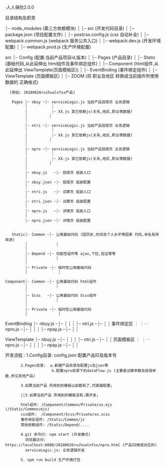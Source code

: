·人人保险2.0.0


目录结构及职责

┆┄ node_modules (第三方依赖模块)
┆
┆┄ src (开发代码目录)
┆
┆┄ package.json (项目配置文件)
┆
┆┄ postcss.config.js (css 自动补全)
┆
┆┄ webpack.common.js (webpack 服务公共入口)
┆
┆┄ webpack.dev.js (开发环境配置)
┆
┆┄ webpack.prod.js (生产环境配置)


 src ┆┄ Config (配置:当前产品项目id,版本)
 	 ┆
 	 ┆┄ Pages (产品目录)
 	 ┆
 	 ┆┄ Static (基础代码,从此延伸出 html组件及事件绑定组件)
 	 ┆
 	 ┆┄ Component (html组件,从此延伸出  ViewTemplate(页面模板区))
 	 ┆
 	 ┆┄ EventBinding (事件绑定组件)
 	 ┆
 	 ┆┄ ViewTemplate (页面模板区)
 	 ┆
 	 ┆┄ ZOOM (将 职业及地区 转换成当前插件所使用数据的 正确格式)


	  (例如: 20180626ruihualnfsx产品)

	   Pages ┆┄ nbuy ┄┆┄ serviceLogic.js 当前产品投保页 业务逻辑
		 	 ┆			 ┆
		 	 ┆			 ┆┄ XX.js 其它依赖js(关系,地区,职业等数据)
		 	 ┆          ┆
		 	 ┆
			 ┆┄ ntri ┄┆┄ serviceLogic.js 当前产品投保页 业务逻辑
		 	 ┆			 ┆
		 	 ┆			 ┆┄ XX.js 其它依赖js(关系,地区,职业等数据)
		 	 ┆          ┆
		 	 ┆
			 ┆┄ npro ┄┆┄ serviceLogic.js 当前产品投保页 业务逻辑
		 	 ┆			 ┆
		 	 ┆			 ┆┄ XX.js 其它依赖js(关系,地区,职业等数据)
		 	 ┆          ┆
		 	 ┆
			 ┆┄ nbuy.js   ┄┆┄ 投保页 组装入口
		 	 ┆
		 	 ┆┄ nbuy.json ┄┆┄ 投保页 组装配置
		 	 ┆
			 ┆┄ ntri.js   ┄┆┄ 试算页 组装入口
		 	 ┆
		 	 ┆┄ ntri.json ┄┆┄ 试算页 组装配置
		 	 ┆
			 ┆┄ npro.js   ┄┆┄ 详情页 组装入口
		 	 ┆
		 	 ┆┄ npro.json ┄┆┄ 详情页 组装配置


	   Static┆┄ Common ┄┆┄ 公用基础代码 (因历史,时间及个人水平等因素 代码,命名有待改进)
		 	 ┆			   ┆
		 	 ┆
			 ┆┄ Depend ┄┆┄ 功能性组件等 ajax,下拉,验证等等
			 ┆			   ┆
		 	 ┆
			 ┆┄ Private ┄┆┄ 临时性公用基础代码
		 	 ┆			    ┆

	Component┆┄ Common ┄┆┄ 公用基础代码 html组件
		 	 ┆			   ┆
		 	 ┆
			 ┆┄ Scss   ┄┆┄ 公用基础代码 Scss组件
			 ┆			   ┆
		 	 ┆
			 ┆┄ Private ┄┆┄ 临时性公用基础代码
		 	 ┆			    ┆

EventBinding ┆┄ nbuy.js ┄┆┄
		 	 ┆			    ┆
		 	 ┆
			 ┆┄ ntri.js ┄┆┄
			 ┆			    ┆				事件绑定区
		 	 ┆
			 ┆┄ npro.js ┄┆┄
		 	 ┆			    ┆
		 	 ┆
			 ┆┄ npay.js ┄┆┄
		 	 ┆			    ┆

ViewTemplate ┆┄ nbuy.js ┄┆┄
		 	 ┆			    ┆
		 	 ┆
			 ┆┄ ntri.js ┄┆┄
			 ┆			    ┆				页面模板区
		 	 ┆
			 ┆┄ npro.js ┄┆┄
		 	 ┆			    ┆
		 	 ┆
			 ┆┄ npay.js ┄┆┄
		 	 ┆			    ┆

开发流程 : 1.Config目录: config.json 配置产品ID及版本号

		   2.Pages目录:  a.新建产品目录及配置js及json等
						 b.配置npro目录下的dataFlow.js (主要是试算参数及投保参数,参见其他产品)

		   3.如果当前产品 所用到的模板以前都有了,可直接配置;

		   ||3.如果当前产品 所用到的模板没有;需开发;

		   html组件: /Component/Common/Private/xx.ejs     (/Static/Common/ejs)
		   css组件:  /Component/Scss/Private/xx.scss
		   事件绑定组件: /Static/Common/js
		   其他依赖组件: /Static/Depend/....

		   4.git 命令行: npm start (开发模式)
		     浏览器访问: https://localhost:8080/20180626ruihualnfsx/npro.html (产品ID换成对应的)
		     serviceLogic.js: 业务逻辑开发

		   5. npm run build 生产环境打包




